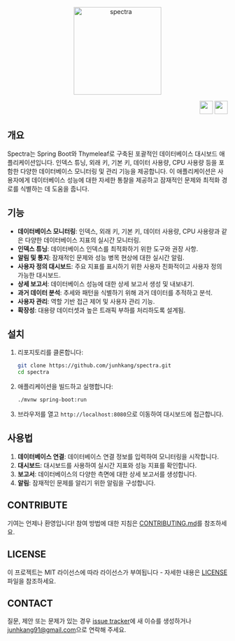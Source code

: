 <p align="center">
  <img src="https://github.com/junhkang/spectra/assets/20232155/545cac07-540d-446d-b9c0-b92daa3221c9" alt="spectra" width="200">
</p>
<p align="right">
  <a href="/localization/en"><img src="https://upload.wikimedia.org/wikipedia/en/a/a4/Flag_of_the_United_States.svg" width="30"></a>
  <a href="#"><img src="https://upload.wikimedia.org/wikipedia/commons/0/09/Flag_of_South_Korea.svg" width="30"></a>
</p>

## 개요

Spectra는 Spring Boot와 Thymeleaf로 구축된 포괄적인 데이터베이스 대시보드 애플리케이션입니다. 인덱스 튜닝, 외래 키, 기본 키, 데이터 사용량, CPU 사용량 등을 포함한 다양한 데이터베이스 모니터링 및 관리 기능을 제공합니다. 이 애플리케이션은 사용자에게 데이터베이스 성능에 대한 자세한 통찰을 제공하고 잠재적인 문제와 최적화 경로를 식별하는 데 도움을 줍니다.

## 기능

- **데이터베이스 모니터링**: 인덱스, 외래 키, 기본 키, 데이터 사용량, CPU 사용량과 같은 다양한 데이터베이스 지표의 실시간 모니터링.
- **인덱스 튜닝**: 데이터베이스 인덱스를 최적화하기 위한 도구와 권장 사항.
- **알림 및 통지**: 잠재적인 문제와 성능 병목 현상에 대한 실시간 알림.
- **사용자 정의 대시보드**: 주요 지표를 표시하기 위한 사용자 친화적이고 사용자 정의 가능한 대시보드.
- **상세 보고서**: 데이터베이스 성능에 대한 상세 보고서 생성 및 내보내기.
- **과거 데이터 분석**: 추세와 패턴을 식별하기 위해 과거 데이터를 추적하고 분석.
- **사용자 관리**: 역할 기반 접근 제어 및 사용자 관리 기능.
- **확장성**: 대용량 데이터셋과 높은 트래픽 부하를 처리하도록 설계됨.

## 설치

1. 리포지토리를 클론합니다:
   ```bash
   git clone https://github.com/junhkang/spectra.git
   cd spectra
   ```

2. 애플리케이션을 빌드하고 실행합니다:
   ```bash
   ./mvnw spring-boot:run
   ```

3. 브라우저를 열고 `http://localhost:8080`으로 이동하여 대시보드에 접근합니다.

## 사용법

1. **데이터베이스 연결**: 데이터베이스 연결 정보를 입력하여 모니터링을 시작합니다.
2. **대시보드**: 대시보드를 사용하여 실시간 지표와 성능 지표를 확인합니다.
3. **보고서**: 데이터베이스의 다양한 측면에 대한 상세 보고서를 생성합니다.
4. **알림**: 잠재적인 문제를 알리기 위한 알림을 구성합니다.

## CONTRIBUTE

기여는 언제나 환영입니다! 참여 방법에 대한 지침은 [CONTRIBUTING.md](/CONTRIBUTING.md)를 참조하세요.

## LICENSE

이 프로젝트는 MIT 라이선스에 따라 라이선스가 부여됩니다 - 자세한 내용은 [LICENSE](/LICENSE) 파일을 참조하세요.

## CONTACT

질문, 제안 또는 문제가 있는 경우 [issue tracker](https://github.com/junhkang/spectra/issues)에 새 이슈를 생성하거나 [junhkang91@gmail.com](mailto:junhkang91@gmail.com)으로 연락해 주세요.

